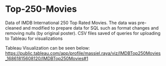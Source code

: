 # Top-250-Movies
Data of IMDB International 250 Top Rated Movies. The data was pre-cleaned and modified to prepare data for SQL such as format changes and removing nulls (by original poster). CSV files saved of queries for uploading to Tableau for visualizations

Tableau Visualization can be seen below:
https://public.tableau.com/app/profile/massiel.raya/viz/IMDBTop250Movies_16861815608120/IMDBTop250Movies#1
